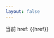 ```yaml
---
layout: false
---
```


当前 href: {{href}}

<script setup>
import { ref, onMounted } from 'vue';

const getParamMap = href => {
    return new URLSearchParams(href);
}

const href = ref('');
onMounted(()=>{
    href.value = location.href;
    const tmp = getParamMap(location.hash?.replace('#','?'));
    const platform = tmp.get('state');
    const code = tmp.get('code');

    if(platform.startsWith('tauri')){
        console.log(platform)
        console.log(code)
        const tmpArr = decodeURIComponent(platform).split('_');
        console.log(tmpArr)
        const env = tmpArr[1] || 'prod'
        console.log(env)
        const href = env === 'prod' ? `https://tauri.localhost/auth?code=${code}` : `http://localhost:9001/auth?code=${code}`
        const a = document.createElement('a');
        a.href = href;
        setTimeout(() => {
            a.click();
        }, 10);
        
        console.log('a 被点击了')
    }else{
        console.log('其他来源')
    }
})
</script>
